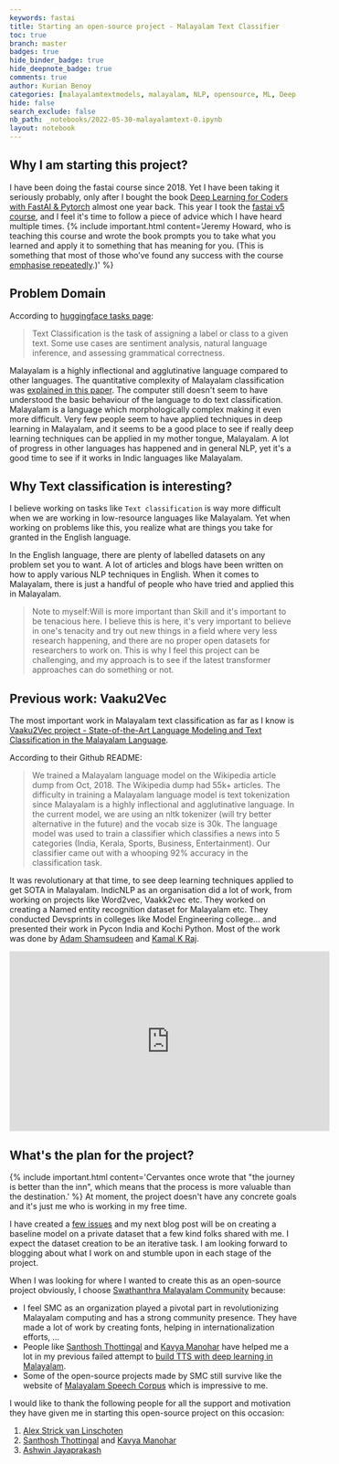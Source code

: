 ```yaml
---
keywords: fastai
title: Starting an open-source project - Malayalam Text Classifier
toc: true
branch: master
badges: true
hide_binder_badge: true
hide_deepnote_badge: true
comments: true
author: Kurian Benoy
categories: [malayalamtextmodels, malayalam, NLP, opensource, ML, Deep learning, SMC]
hide: false
search_exclude: false
nb_path: _notebooks/2022-05-30-malayalamtext-0.ipynb
layout: notebook
---
```


<!--
#################################################
### THIS FILE WAS AUTOGENERATED! DO NOT EDIT! ###
#################################################
# file to edit: _notebooks/2022-05-30-malayalamtext-0.ipynb
-->

<div class="container" id="notebook-container">
        
<div class="cell border-box-sizing text_cell rendered"><div class="inner_cell">
<div class="text_cell_render border-box-sizing rendered_html">
<h2 id="Why-I-am-starting-this-project?">Why I am starting this project?<a class="anchor-link" href="#Why-I-am-starting-this-project?"> </a></h2><p>I have been doing the fastai course since 2018. Yet I have been taking it seriously probably, only after I bought the book <a href="https://kurianbenoy.com/2021-06-10-Fast-group/">Deep Learning for Coders with FastAI &amp; Pytorch</a> almost one year back. This year I took the <a href="https://itee.uq.edu.au/event/2022/practical-deep-learning-coders-uq-fastai">fastai v5 course</a>, and I feel it's time to follow a piece of advice which I have heard multiple times.
{% include important.html content='Jeremy Howard, who is teaching this course and wrote the book prompts you to take what you learned and apply it to something that has meaning for you. (This is something that most of those who’ve found any success with the course <a href="https://sanyambhutani.com/how-not-to-do-fast-ai--or-any-ml-mooc-/">emphasise repeatedly</a>.)' %}</p>
<h2 id="Problem-Domain">Problem Domain<a class="anchor-link" href="#Problem-Domain"> </a></h2><p>According to <a href="https://huggingface.co/tasks/text-classification">huggingface tasks page</a>:</p>
<blockquote><p>Text Classification is the task of assigning a label or class to a given text. Some use cases are sentiment analysis, natural language inference, and assessing grammatical correctness.</p>
</blockquote>
<p>Malayalam is a highly inflectional and agglutinative language compared to other languages. The quantitative complexity of Malayalam classification was <a href="https://kavyamanohar.com/documents/tsd_morph_complexity_ml.pdf">explained in this paper</a>. The computer still doesn't seem to have understood the basic behaviour of the language to do text classification.  Malayalam is a language which morphologically complex making it even more difficult.
Very few people seem to have applied techniques in deep learning in Malayalam, and it seems to be a good place to see if really deep learning techniques can be applied in my mother tongue, Malayalam. A lot of progress in other languages has happened and in general NLP, yet it's a good time to see if it works in Indic languages like Malayalam.</p>
<h2 id="Why-Text-classification-is-interesting?">Why Text classification is interesting?<a class="anchor-link" href="#Why-Text-classification-is-interesting?"> </a></h2><p>I believe working on tasks like <code>Text classification</code> is way more difficult when we are working in low-resource languages like Malayalam. Yet when working on problems like this, you realize what are things you take for granted in the English language.</p>
<p>In the English language, there are plenty of labelled datasets on any problem set you to want. A lot of articles and blogs have been written on how to apply various NLP techniques in English. When it comes to Malayalam, there is just a handful of people who have tried and applied this in Malayalam.</p>
<blockquote><p>Note to myself:Will is more important than Skill and it's important to be tenacious here.
I believe this is here, it's very important to believe in one's tenacity and try out new things in a field where very less research happening, and there are no proper open datasets for researchers to work on. This is why I feel this project can be challenging, and my approach is to see if the latest transformer approaches can do something or not.</p>
</blockquote>
<h2 id="Previous--work:-Vaaku2Vec">Previous  work: Vaaku2Vec<a class="anchor-link" href="#Previous--work:-Vaaku2Vec"> </a></h2><p>The most important work in Malayalam text classification as far as I know is <a href="https://github.com/adamshamsudeen/Vaaku2Vec">Vaaku2Vec project - State-of-the-Art Language Modeling and Text Classification in the Malayalam Language</a>.</p>
<p>According to their Github README:</p>
<blockquote><p>We trained a Malayalam language model on the Wikipedia article dump from Oct, 2018. The Wikipedia dump had 55k+ articles. The difficulty in training a Malayalam language model is text tokenization since Malayalam is a highly inflectional and agglutinative language. In the current model, we are using an nltk tokenizer (will try better alternative in the future) and the vocab size is 30k. The language model was used to train a classifier which classifies a news into 5 categories (India, Kerala, Sports, Business, Entertainment). Our classifier came out with a whooping 92% accuracy in the classification task.</p>
</blockquote>
<p>It was revolutionary at that time, to see deep learning techniques applied to get SOTA in Malayalam. IndicNLP as an organisation did a lot of work, from working on projects like Word2vec, Vaakk2vec etc. They worked on creating a Named entity recognition dataset for Malayalam etc. They conducted Devsprints in colleges like Model Engineering college... and presented their work in Pycon India and Kochi Python. Most of the work was done by <a href="https://www.linkedin.com/in/adamshamsudeen/">Adam Shamsudeen</a> and <a href="https://www.linkedin.com/in/kamalkraj/">Kamal K Raj</a>.</p>
<iframe width="560" height="315" src="https://www.youtube.com/embed/rgCXWaKzMKU" title="YouTube video player" frameborder="0" allow="accelerometer; autoplay; clipboard-write; encrypted-media; gyroscope; picture-in-picture" allowfullscreen></iframe><h2 id="What's-the-plan-for-the-project?">What's the plan for the project?<a class="anchor-link" href="#What's-the-plan-for-the-project?"> </a></h2><p>{% include important.html content='Cervantes once wrote that "the journey is better than the inn", which means that the process is more valuable than the destination.' %}
At moment, the project doesn't have any concrete goals and it's just me who is working in my free time.</p>
<p>I have created a <a href="https://github.com/smc/malayalam-text-classifier/issues">few issues</a> and my next blog post will be on creating a baseline model on a private dataset that a few kind folks shared with me. I expect the dataset creation to be an iterative task. I am looking forward to blogging about what I work on and stumble upon in each stage of the project.</p>
<p>When I was looking for where I wanted to create this as an open-source project obviously, I choose <a href="https://smc.org.in/">Swathanthra Malayalam Community</a> because:</p>
<ul>
<li>I feel SMC as an organization played a pivotal part in revolutionizing Malayalam computing and has a strong community presence. They have made a lot of work by creating fonts, helping in internationalization efforts, ...</li>
<li>People like <a href="https://thottingal.in/">Santhosh Thottingal</a> and <a href="https://kavyamanohar.com/">Kavya Manohar</a> have helped me a lot in my previous failed attempt to <a href="https://github.com/kurianbenoy/MTTS">build TTS with deep learning in Malayalam</a>.</li>
<li>Some of the open-source projects made by SMC still survive like the website of <a href="https://msc.smc.org.in/">Malayalam Speech Corpus</a> which is impressive to me.</li>
</ul>
<p>I would like to thank the following people for all the support and motivation they have given me in starting this open-source project on this occasion:</p>
<ol>
<li><a href="https://twitter.com/strickvl/">Alex Strick van Linschoten</a></li>
<li><a href="https://twitter.com/santhoshtr">Santhosh Thottingal</a> and  <a href="https://twitter.com/kavya_manohar">Kavya Manohar</a></li>
<li><a href="https://twitter.com/fanbyprinciple">Ashwin Jayaprakash</a></li>
</ol>

</div>
</div>
</div>
</div>
 


